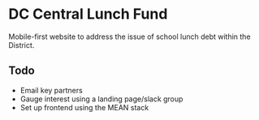 # DC Central Lunch Fund

Mobile-first website to address the issue of school lunch debt within the District.

## Todo

* Email key partners
* Gauge interest using a landing page/slack group
* Set up frontend using the MEAN stack